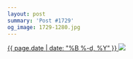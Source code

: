 ```yaml
---
layout: post
summary: 'Post #1729'
og_image: 1729-1280.jpg
---
```


<p>
 <time>
  <a href="/1729">
   {{ page.date | date: "%B %-d, %Y" }}
  </a>
 </time>
 <a href="/1729">
  <img sizes="(min-width: 700px) 50vw, calc(100vw - 2rem)" src="{{ site.assets_url }}/1729-640.jpg" srcset="{{ site.assets_url }}/1729-320.jpg 320w, {{ site.assets_url }}/1729-640.jpg 640w, {{ site.assets_url }}/1729-960.jpg 960w, {{ site.assets_url }}/1729-1280.jpg 1280w"/>
 </a>
</p>
